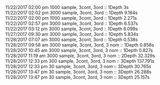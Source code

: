 11/22/2017 02:00 pm 1000 sample, 3cont, 3ord :: 1Depth 3s    
11/22/2017 02:02 pm 3000 sample, 3cont, 3ord :: 1Depth 9.164s    
11/22/2017 02:00 pm 1000 sample, 3cont, 3ord :: 1Depth 2.271s    
11/22/2017 02:57 pm 3000 sample, 3cont, 3ord :: 1Depth 6.537s         
11/22/2017 03:12 pm 3000 sample, 3cont, 3ord :: 1Depth 6.099s     
11/27/2017 09:30 am 3000 sample, 3cont, 3ord :: 1Depth 5.834s     
11/28/2017 07:07 am 3000 sample, 3cont, 3ord :: 1Depth 0.538s    
11/28/2017 09:58 am 3000 sample, 3cont, 3ord, 3 nom :: 1Depth 0.858s     
11/28/2017 10:45 am 3000 sample, 3cont, 3ord, 3 nom :: 1Depth 0.827s   
11/28/2017 11:19 am 3000 sample, 3cont, 3ord, 3 nom :: 2Depth 32.329s      
11/28/2017 12:33 pm 300 sample, 3cont, 3ord, 3 nom :: 3Depth 137.791s      
11/28/2017 12:33 pm 30 sample, 3cont, 3ord, 3 nom :: 3Depth 30.765s  
11/28/2017 13:47 pm 30 sample, 3cont, 3ord, 3 nom :: 3Depth 26.288s  
11/28/2017 13:47 pm 30 sample, 3cont, 3ord, 3 nom :: 3Depth 25.157s  
